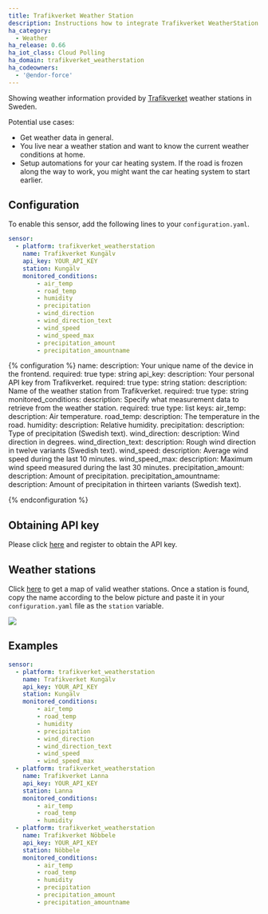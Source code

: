 ```yaml
---
title: Trafikverket Weather Station
description: Instructions how to integrate Trafikverket WeatherStation within Home Assistant.
ha_category:
  - Weather
ha_release: 0.66
ha_iot_class: Cloud Polling
ha_domain: trafikverket_weatherstation
ha_codeowners:
  - '@endor-force'
---
```


Showing weather information provided by [Trafikverket](https://www.trafikverket.se/) weather stations in Sweden.

Potential use cases:

- Get weather data in general.
- You live near a weather station and want to know the current weather conditions at home.
- Setup automations for your car heating system. If the road is frozen along the way to work, you might want the car heating system to start earlier.

## Configuration

To enable this sensor, add the following lines to your `configuration.yaml`.

```yaml
sensor:
  - platform: trafikverket_weatherstation
    name: Trafikverket Kungälv
    api_key: YOUR_API_KEY
    station: Kungälv
    monitored_conditions:
        - air_temp
        - road_temp
        - humidity
        - precipitation
        - wind_direction
        - wind_direction_text
        - wind_speed
        - wind_speed_max
        - precipitation_amount
        - precipitation_amountname
```

{% configuration %}
name:
  description: Your unique name of the device in the frontend.
  required: true
  type: string
api_key:
  description: Your personal API key from Trafikverket.
  required: true
  type: string
station:
  description: Name of the weather station from Trafikverket.
  required: true
  type: string
monitored_conditions:
  description: Specify what measurement data to retrieve from the weather station.
  required: true
  type: list
  keys:
    air_temp:
      description: Air temperature.
    road_temp:
      description: The temperature in the road.
    humidity:
      description: Relative humidity.
    precipitation:
      description: Type of precipitation (Swedish text).
    wind_direction:
      description: Wind direction in degrees.
    wind_direction_text:
      description: Rough wind direction in twelve variants (Swedish text).
    wind_speed:
      description: Average wind speed during the last 10 minutes.
    wind_speed_max:
      description: Maximum wind speed measured during the last 30 minutes.
    precipitation_amount:
      description: Amount of precipitation.
    precipitation_amountname:
      description: Amount of precipitation in thirteen variants (Swedish text).
    
{% endconfiguration %}

## Obtaining API key

Please click [here](https://api.trafikinfo.trafikverket.se/) and register to obtain the API key.

## Weather stations

Click [here](https://www.trafikverket.se/trafikinformation/vag/?TrafficType=personalTraffic&map=1/606442.17/6886316.22/&Layers=RoadWeather%2b) to get a map of valid weather stations. Once a station is found, copy the name according to the below picture and paste it in your `configuration.yaml` file as the `station` variable.

<p class='img'>
  <img src='{{site_root}}/images/screenshots/get_trafikverket_weather_station_example.png' />
</p>

## Examples

```yaml
sensor:
  - platform: trafikverket_weatherstation
    name: Trafikverket Kungälv
    api_key: YOUR_API_KEY
    station: Kungälv
    monitored_conditions:
        - air_temp
        - road_temp
        - humidity
        - precipitation
        - wind_direction
        - wind_direction_text
        - wind_speed
        - wind_speed_max
  - platform: trafikverket_weatherstation
    name: Trafikverket Lanna
    api_key: YOUR_API_KEY
    station: Lanna
    monitored_conditions:
        - air_temp
        - road_temp
        - humidity
  - platform: trafikverket_weatherstation
    name: Trafikverket Nöbbele
    api_key: YOUR_API_KEY
    station: Nöbbele
    monitored_conditions:
        - air_temp
        - road_temp
        - humidity
        - precipitation
        - precipitation_amount
        - precipitation_amountname
```
